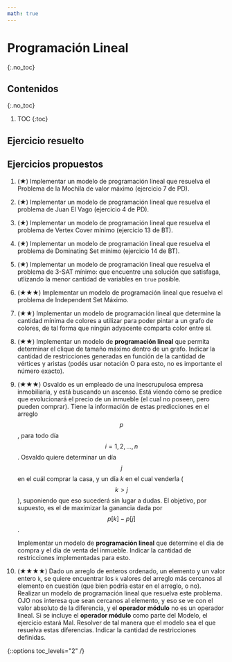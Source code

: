 ```yaml
---
math: true
---
```


# Programación Lineal
{:.no_toc}


## Contenidos
{:.no_toc}

1. TOC
{:toc}


## Ejercicio resuelto

## Ejercicios propuestos

1.	(★) Implementar un modelo de programación lineal que resuelva el Problema de la Mochila de valor máximo (ejercicio 7 de PD). 

1. 	(★) Implementar un modelo de programación lineal que resuelva el problema de Juan El Vago (ejercicio 4 de PD).

1. 	(★) Implementar un modelo de programación lineal que resuelva el problema de Vertex Cover mínimo (ejercicio 13 de BT). 

1. 	(★) Implementar un modelo de programación lineal que resuelva el problema de Dominating Set mínimo (ejercicio 14 de BT).

1.	(★) Implementar un modelo de programación lineal que resuelva el problema de 3-SAT mínimo: que encuentre una solución que satisfaga, utlizando la menor cantidad de variables en `true` posible.

1. 	(★★★) Implementar un modelo de programación lineal que resuelva el problema de Independent Set Máximo.

1. 	(★★) Implementar un modelo de programación lineal que determine la cantidad mínima de colores a utilizar para poder pintar
	a un grafo de colores, de tal forma que ningún adyacente comparta color entre sí.

1.	(★★) Implementar un modelo de **programación lineal** que permita determinar el clique de 
	tamaño máximo dentro de un grafo. Indicar la cantidad de restricciones generadas en función
	de la cantidad de vértices y aristas (podés usar notación O para esto, no es importante el número exacto).

1.	(★★★) Osvaldo es un empleado de una inescrupulosa empresa inmobiliaria, y está buscando un ascenso. 
	Está viendo cómo se predice que evolucionará el precio de un inmueble (el cual no poseen, 
	pero pueden comprar). Tiene la información de estas predicciones en el arreglo $$p$$, para todo
	día $$i = 1, 2, ..., n$$. Osvaldo quiere determinar un día $$j$$ en el cuál comprar la casa, 
	y un día $k$ en el cual venderla ($$k > j$$), suponiendo que eso sucederá sin lugar a dudas. 
	El objetivo, por supuesto, es el de maximizar la ganancia dada por $$p[k] - p[j]$$. 

	Implementar un modelo de **programación lineal** que determine el día de compra y el día de
	venta del inmueble. Indicar la cantidad de restricciones implementadas para esto.

1.	(★★★★) Dado un arreglo de enteros ordenado, un elemento y un valor entero `k`, se quiere encuentrar
	los `k` valores del arreglo más cercanos al elemento en cuestión (que bien podría
	estar en el arreglo, o no). 
	Realizar un modelo de programación lineal que resuelva este problema. OJO nos interesa que sean cercanos
	al elemento, y eso se ve con el valor absoluto de la diferencia, y el **operador módulo** no es
	un operador lineal. Si se incluye el **operador módulo** como parte del Modelo, el ejercicio estará Mal.
   	Resolver de tal manera que el modelo sea el que resuelva estas diferencias.
	Indicar la cantidad de restricciones definidas.

{::options toc_levels="2" /}
